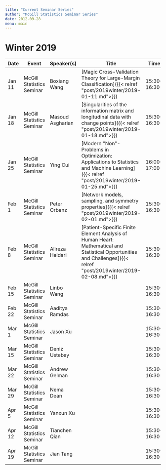 ```yaml
---
title: "Current Seminar Series"
author: "McGill Statistics Seminar Series"
date: 2012-09-28
menu: main
---
```


# Winter 2019 
| Date   | Event                     | Speaker(s)         | Title                                                                                                                                              | Time        | Location                                       |
|--------|---------------------------|--------------------|----------------------------------------------------------------------------------------------------------------------------------------------------|-------------|------------------------------------------------|
| Jan 11 | McGill Statistics Seminar  | Boxiang Wang | [Magic Cross-Validation Theory for Large-Margin Classification]({{< relref "post/2019winter/2019-01-11.md">}}) | 15:30-16:30 | BURN 1205 |
| Jan 18 | McGill Statistics Seminar | Masoud Asgharian | [Singularities of the information matrix and longitudinal data with change points]({{< relref "post/2019winter/2019-01-18.md">}})        | 15:30-16:30 | BURN 1205 |
| Jan 25 | McGill Statistics Seminar | Ying Cui |[Modern "Non"-Problems in Optimization: Applications to Statistics and Machine Learning]({{< relref "post/2019winter/2019-01-25.md">}})  | 16:00-17:00 | BURN 920 |
| Feb 1 | McGill Statistics Seminar | Peter Orbanz |[Network models, sampling, and symmetry properties]({{< relref "post/2019winter/2019-02-01.md">}})	  | 15:30-16:30 | BURN 1104 |
| Feb 8 | McGill Statistics Seminar | Alireza Heidari | [Patient-Specific Finite Element Analysis of Human Heart: Mathematical and Statistical Opportunities and Challenges]({{< relref "post/2019winter/2019-02-08.md">}})        | 15:30-16:30 | BURN 1104 |
| Feb 15 | McGill Statistics Seminar | Linbo Wang |         | 15:30-16:30 | BURN 1104 |
| Feb 22 | McGill Statistics Seminar | Aaditya Ramdas |         | 15:30-16:30 | BURN 1104 |
| Mar 1 | McGill Statistics Seminar | Jason Xu |         | 15:30-16:30 | BURN 1104 |
| Mar 15  | McGill Statistics Seminar | Deniz Ustebay |         | 15:30-16:30 | BURN 1104 |
| Mar 22  | McGill Statistics Seminar | Andrew Gelman  |         | 15:30-16:30 | BURN 1104 |
| Mar 29  | McGill Statistics Seminar | Nema Dean  |         | 15:30-16:30 | BURN 1104 |
| Apr 5  | McGill Statistics Seminar | Yanxun Xu |         | 15:30-16:30 | BURN 1104 |
| Apr 12  | McGill Statistics Seminar | Tianchen Qian |         | 15:30-16:30 | BURN 1104 |
| Apr 19  | McGill Statistics Seminar | Jian Tang |         | 15:30-16:30 | BURN 1104 |
